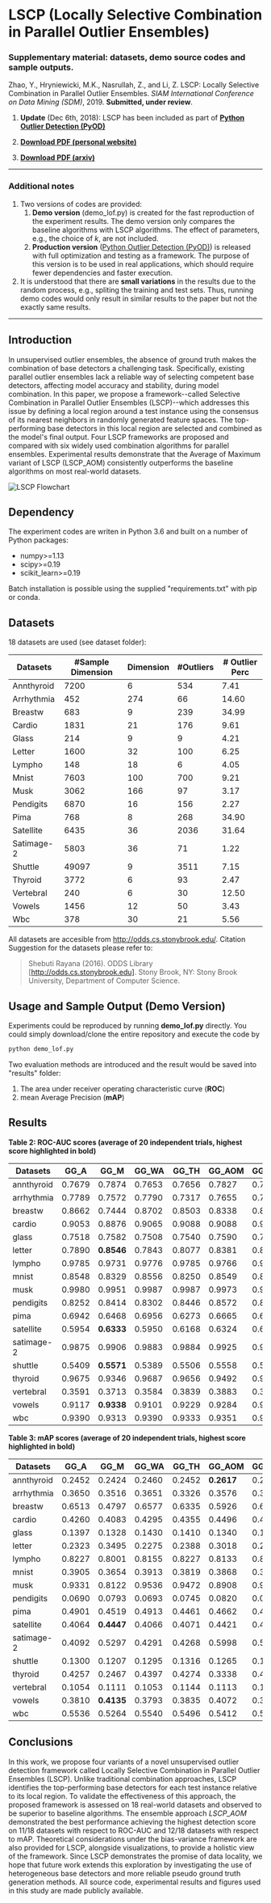 # LSCP (Locally Selective Combination in Parallel Outlier Ensembles)
### Supplementary material: datasets, demo source codes and sample outputs.

Zhao, Y., Hryniewicki, M.K., Nasrullah, Z., and Li, Z. LSCP: Locally Selective Combination in Parallel Outlier Ensembles. 
*SIAM International Conference on Data Mining (SDM)*, 2019. **Submitted, under review**.

1. **Update** (Dec 6th, 2018): LSCP has been included as part of 
   **[Python Outlier Detection (PyOD)](https://github.com/yzhao062/pyod)**

2. **[Download PDF (personal website)](https://www.cs.toronto.edu/~yuezhao/pub/)**

3. **[Download PDF (arxiv)](https://arxiv.org/abs/1812.01528)**

------------

### Additional notes

1. Two versions of codes are provided:
   1. **Demo version** (demo_lof.py) is created for the fast reproduction of the experiment results. The demo version only compares the baseline algorithms with LSCP algorithms. The effect of parameters, e.g., the choice of *k*, are not included.
   2. **Production version** ([Python Outlier Detection (PyOD)](https://github.com/yzhao062/pyod)) is released with full optimization and testing as a framework. The purpose of this version is to be used in real applications, which should require fewer dependencies and faster execution.
2. It is understood that there are **small variations** in the results due to the random process, e.g., spliting the training and test sets. Thus, running demo codes would only result in similar results to the paper but not the exactly same results.
------------

##  Introduction
In unsupervised outlier ensembles, the absence of ground truth makes the combination of base detectors a challenging task. 
Specifically, existing parallel outlier ensembles lack a reliable way of selecting competent base detectors, 
affecting model accuracy and stability, during model combination. In this paper, 
we propose a framework--called Selective Combination in Parallel Outlier Ensembles 
(LSCP)--which addresses this issue by defining a local region around a test instance using the consensus of its nearest neighbors in randomly generated feature spaces. 
The top-performing base detectors in this local region are selected and combined as the model's final output. 
Four LSCP frameworks are proposed and compared with six widely used combination algorithms for parallel ensembles. 
Experimental results demonstrate that the Average of Maximum variant of LSCP (LSCP_AOM) consistently outperforms the baseline algorithms on most real-world datasets.

![LSCP Flowchart](https://github.com/yzhao062/LSCP/blob/master/figs/flowchart2.png)

## Dependency
The experiment codes are writen in Python 3.6 and built on a number of Python packages:
- numpy>=1.13
- scipy>=0.19
- scikit_learn>=0.19

Batch installation is possible using the supplied "requirements.txt" with pip or conda.

## Datasets
18 datasets are used (see dataset folder):

| Datasets   | #Sample Dimension  | Dimension  | #Outliers  | # Outlier Perc|
| -----------| ------------ | ------------ | ------------ | ------------ |
| Annthyroid | 7200  | 6  | 534   | 7.41  |
| Arrhythmia | 452   | 274 | 66   | 14.60 |
| Breastw    | 683   | 9   | 239  | 34.99 |
| Cardio     | 1831  | 21  | 176  | 9.61  |
| Glass      | 214   | 9   | 9    | 4.21  |
| Letter     | 1600  | 32  | 100  | 6.25  |
| Lympho     | 148   | 18  | 6    | 4.05  |
| Mnist      | 7603  | 100 | 700  | 9.21  |
| Musk       | 3062  | 166 | 97   | 3.17  |
| Pendigits  | 6870  | 16  | 156  | 2.27  |
| Pima       | 768   | 8   | 268  | 34.90 |
| Satellite  | 6435  | 36  | 2036 | 31.64 |
| Satimage-2 | 5803  | 36  | 71   | 1.22  |
| Shuttle    | 49097 | 9   | 3511 | 7.15  |
| Thyroid    | 3772  | 6   | 93   | 2.47  |
| Vertebral  | 240   |  6  | 30   | 12.50 |
| Vowels     | 1456  | 12  | 50   | 3.43  |
| Wbc        | 378   | 30  | 21   | 5.56  |

All datasets are accesible from http://odds.cs.stonybrook.edu/. Citation Suggestion for the datasets please refer to: 
> Shebuti Rayana (2016).  ODDS Library [http://odds.cs.stonybrook.edu]. Stony Brook, NY: Stony Brook University, Department of Computer Science.

## Usage and Sample Output (Demo Version)
Experiments could be reproduced by running **demo_lof.py** directly. You could simply download/clone the entire repository and execute the code by 
```bash
python demo_lof.py
```
Two evaluation methods are introduced and the result would be saved into "results" folder:
1.  The area under receiver operating characteristic curve (**ROC**)
2.  mean Average Precision (**mAP**) 

## Results 

**Table 2: ROC-AUC scores (average of 20 independent trials, highest score highlighted in bold)**

| Datasets   | GG_A   | GG_M   | GG_WA  | GG_TH  | GG_AOM | GG_MOA | LSCP_A | LSCP_M | LSCP_MOA | LSCP_AOM |
| -----------| ------ | ------ | -------| ------ | -------| ------ | ------ | ------ | -------- | -------- |	
| annthyroid | 0.7679 | 0.7874 | 0.7653 | 0.7656 | 0.7827 | 0.7711 | 0.7509 | 0.7620 | **0.7924** | 0.7434 |
| arrhythmia | 0.7789 | 0.7572 | 0.7790 | 0.7317 | 0.7655 | 0.7772 | 0.7779 | 0.7743 | 0.7516 | **0.7791** |
| breastw    | 0.8662 | 0.7444 | 0.8702 | 0.8503 | 0.8338 | 0.8529 | 0.6920 | 0.8454 | 0.7158 | **0.8722** |
| cardio     | 0.9053 | 0.8876 | 0.9065 | 0.9088 | 0.9088 | 0.9125 | 0.8986 | 0.9149 | 0.8292 | **0.9250** |
| glass      | 0.7518 | 0.7582 | 0.7508 | 0.7540 | 0.7590 | 0.7556 | 0.7430 | 0.7505 | **0.7735** | 0.7510 |
| letter     | 0.7890 | **0.8546** | 0.7843 | 0.8077 | 0.8381 | 0.8031 | 0.7690 | 0.7892 | 0.8504 | 0.7685 |
| lympho     | 0.9785 | 0.9731 | 0.9776 | 0.9785 | 0.9766 | 0.9785 | 0.9782 | 0.9770 | 0.9728 | **0.9785** |
| mnist      | 0.8548 | 0.8329 | 0.8556 | 0.8250 | 0.8549 | 0.8587 | 0.8558 | 0.8612 | 0.7771 | **0.8630** |
| musk       | 0.9980 | 0.9951 | 0.9987 | 0.9987 | 0.9973 | 0.9991 | 0.9986 | 0.9963 | 0.9977 | **0.9994** |
| pendigits  | 0.8252 | 0.8414 | 0.8302 | 0.8446 | 0.8572 | 0.8417 | 0.8097 | 0.8560 | 0.7315 | **0.8615** |
| pima       | 0.6942 | 0.6468 | 0.6956 | 0.6273 | 0.6665 | 0.6904 | 0.6952 | 0.6828 | 0.6276 | **0.6972** |
| satellite  | 0.5954 | **0.6333** | 0.5950 | 0.6168 | 0.6324 | 0.6079 | 0.5912 | 0.6300 | 0.6028 | 0.6048 |
| satimage-2 | 0.9875 | 0.9906 | 0.9883 | 0.9884 | 0.9925 | 0.9913 | 0.9854 | 0.9931 | 0.9860 | **0.9938** |
| shuttle    | 0.5409 | **0.5571** | 0.5389 | 0.5506 | 0.5558 | 0.5475 | 0.5365 | 0.5544 | 0.5276 | 0.5498 |
| thyroid    | 0.9675 | 0.9346 | 0.9687 | 0.9656 | 0.9492 | 0.9652 | 0.9558 | 0.9624 | 0.9410 | **0.9693** |
| vertebral  | 0.3591 | 0.3713 | 0.3584 | 0.3839 | 0.3883 | 0.3659 | 0.3253 | 0.3798 | **0.4723** | 0.3471 |
| vowels     | 0.9117 | **0.9338** | 0.9101 | 0.9229 | 0.9284 | 0.9164 | 0.9224 | 0.9155 | 0.9261 | 0.8998 |
| wbc        | 0.9390 | 0.9313 | 0.9390 | 0.9333 | 0.9351 | 0.9391 | 0.9359 | 0.9331 | 0.9279 | **0.9400** |

**Table 3: mAP scores (average of 20 independent trials, highest score highlighted in bold)**

| Datasets   | GG_A   | GG_M   | GG_WA  | GG_TH  | GG_AOM | GG_MOA | LSCP_A | LSCP_M | LSCP_MOA | LSCP_AOM |
| -----------| ------ | ------ | -------| ------ | -------| ------ | ------ | ------ | -------- | -------- |
| annthyroid | 0.2452 | 0.2424 | 0.2460 | 0.2452 | **0.2617** | 0.2539 | 0.2379 | 0.2555 | 0.2423 | 0.2527 |
| arrhythmia | 0.3650 | 0.3516 | 0.3651 | 0.3326 | 0.3576 | 0.3650 | 0.3653 | 0.3614 | 0.3637 | **0.3680** | 
| breastw    | 0.6513 | 0.4797 | 0.6577 | 0.6335 | 0.5926 | 0.6321 | 0.4772 | 0.6110 | 0.4796 | **0.6739** |
| cardio     | 0.4260 | 0.4083 | 0.4295 | 0.4355 | 0.4496 | 0.4485 | 0.4108 | 0.4669 | 0.3399 | **0.4946** |
| glass      | 0.1397 | 0.1328 | 0.1430 | 0.1410 | 0.1340 | 0.1358 | 0.1341 | 0.1314 | **0.1479** | 0.1366 |
| letter     | 0.2323 | 0.3495 | 0.2275 | 0.2388 | 0.3018 | 0.2429 | 0.2121 | 0.2377 | **0.3682** | 0.2283 |
| lympho     | 0.8227 | 0.8001 | 0.8155 | 0.8227 | 0.8133 | 0.8227 | 0.8218 | 0.8116 | 0.7977 | **0.8300** |
| mnist      | 0.3905 | 0.3654 | 0.3913 | 0.3819 | 0.3868 | 0.3934 | 0.3914 | 0.3949 | 0.3326 | **0.3982** |
| musk       | 0.9331 | 0.8122 | 0.9536 | 0.9472 | 0.8908 | 0.9659 | 0.9365 | 0.8487 | 0.9097 | **0.9736** |
| pendigits  | 0.0690 | 0.0793 | 0.0693 | 0.0745 | 0.0820 | 0.0751 | 0.0633 | 0.0809 | 0.0573 | **0.0853** |
| pima       | 0.4901 | 0.4519 | 0.4913 | 0.4461 | 0.4662 | 0.4875 | 0.4879 | 0.4793 | 0.4366 | **0.4955** |
| satellite  | 0.4064 | **0.4447** | 0.4066 | 0.4071 | 0.4421 | 0.4167 | 0.4146 | 0.4404 | 0.4256 | 0.4208 |
| satimage-2 | 0.4092 | 0.5297 | 0.4291 | 0.4268 | 0.5998 | 0.5236 | 0.3584 | 0.6320 | 0.3801 | **0.6408** |
| shuttle    | 0.1300 | 0.1207 | 0.1295 | 0.1316 | 0.1265 | 0.1311 | 0.1203 | 0.1299 | 0.1125 | **0.1335** |
| thyroid    | 0.4257 | 0.2467 | 0.4397 | 0.4274 | 0.3338 | 0.4217 | 0.3459 | 0.3864 | 0.2449 | **0.4692** |
| vertebral  | 0.1054 | 0.1111 | 0.1053 | 0.1144 | 0.1113 | 0.1063 | 0.1003 | 0.1104 | **0.1445** | 0.1054 |
| vowels     | 0.3810 | **0.4135** | 0.3793 | 0.3835 | 0.4072 | 0.3887 | 0.4079 | 0.3938 | 0.3724 | 0.3547 |
| wbc        | 0.5536 | 0.5264 | 0.5540 | 0.5496 | 0.5412 | 0.5552 | 0.5497 | 0.5505 | 0.5315 | **0.5567** |

## Conclusions

In this work, we propose four variants of a novel unsupervised outlier detection framework called Locally Selective Combination in Parallel Outlier Ensembles (LSCP). 
Unlike traditional combination approaches, LSCP identifies the top-performing base detectors for each test instance relative to its local region. 
To validate the effectiveness of this approach, the proposed framework is assessed on 18 real-world datasets and observed to be superior to baseline algorithms. 
The ensemble approach *LSCP_AOM* demonstrated the best performance achieving the highest detection score on 11/18 datasets with respect to ROC-AUC and 12/18 datasets with respect to mAP. 
Theoretical considerations under the bias-variance framework are also provided for LSCP, alongside visualizations, to provide a holistic view of the framework. Since LSCP demonstrates the promise of data locality, we hope that future work extends this exploration by investigating the use of heterogeneous base detectors and more reliable pseudo ground truth generation methods. 
All source code, experimental results and figures used in this study are made publicly available. 